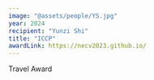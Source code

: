 ```yaml
---
image: "@assets/people/YS.jpg"
year: 2024
recipient: "Yunzi Shi"
title: "ICCP"
awardLink: https://necv2023.github.io/
---
```

Travel Award